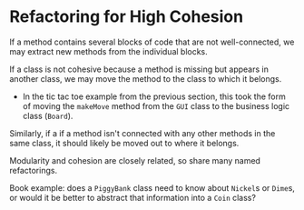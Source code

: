 # Refactoring for High Cohesion

If a method contains several blocks of code that are not well-connected, we may extract new methods from the individual blocks.

If a class is not cohesive because a method is missing but appears in another class, we may move the method to the class to which it belongs.

  - In the tic tac toe example from the previous section, this took the form of moving the `makeMove` method from the `GUI` class to the business logic class (`Board`).

Similarly, if a if a method isn't connected with any other methods in the same class, it should likely be moved out to where it belongs.

Modularity and cohesion are closely related, so share many named refactorings.

Book example: does a `PiggyBank` class need to know about `Nickel`s or `Dime`s, or would it be better to abstract that information into a `Coin` class?